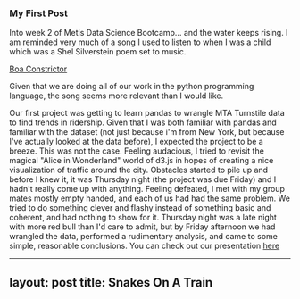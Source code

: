 
### My First Post
Into week 2 of Metis Data Science Bootcamp... and the water keeps rising. I am reminded very much of a song I used to listen to when I was a child which was a Shel Silverstein poem set to music.

[Boa Constrictor](https://www.youtube.com/watch?v=Sa48bc0P0XI)

Given that we are doing all of our work in the python programming language, the song seems more relevant than I would like.


Our first project was getting to learn pandas to wrangle MTA Turnstile data to find trends in ridership. Given that I was both familiar with pandas and familiar with the dataset (not just because i'm from New York, but because I've actually looked at the data before), I expected the project to be a breeze. This was not the case. Feeling audacious, I tried to revisit the magical "Alice in Wonderland" world of d3.js in hopes of creating a nice visualization of traffic around the city. Obstacles started to pile up and before I knew it, it was Thursday night (the project was due Friday) and I hadn't really come up with anything. Feeling defeated, I met with my group mates mostly empty handed, and each of us had had the same problem. We tried to do something clever and flashy instead of something basic and coherent, and had nothing to show for it. Thursday night was a late night with more red bull than I'd care to admit, but by Friday afternoon we had wrangled the data, performed a rudimentary analysis, and came to some simple, reasonable conclusions. You can check out our presentation [here](https://github.com/rshap91/Metis_MTA)

---
layout: post
title: Snakes On A Train
---

